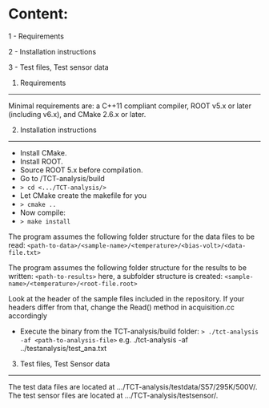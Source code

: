 Content:
=======

1 - Requirements

2 - Installation instructions

3 - Test files, Test sensor data



1. Requirements
---------------

Minimal requirements are: a C++11 compliant compiler, ROOT v5.x or later (including v6.x), and CMake 2.6.x or later.


2. Installation instructions
----------------------------

  * Install CMake.
  * Install ROOT. 
  * Source ROOT 5.x before compilation. 
  * Go to /TCT-analysis/build
  * `> cd <.../TCT-analysis/>`
  * Let CMake create the makefile for you
  * `> cmake ..`
  * Now compile:
  * `> make install`

The program assumes the following folder structure for the data files to be read:
`<path-to-data>/<sample-name>/<temperature>/<bias-volt>/<data-file.txt>`


The program assumes the following folder structure for the results to be written:
`<path-to-results>`
here, a subfolder structure is created: `<sample-name>/<temperature>/<root-file.root>`

Look at the header of the sample files included in the repository.
If your headers differ from that, change the Read() method in acquisition.cc accordingly

  * Execute the binary from the TCT-analysis/build folder: `> ./tct-analysis -af <path-to-analysis-file>`
e.g.
 ./tct-analysis -af ../testanalysis/test_ana.txt




3. Test files, Test Sensor data
-------------------------------

The test data files are located at .../TCT-analysis/testdata/S57/295K/500V/.
The test sensor files are located at .../TCT-analysis/testsensor/.


